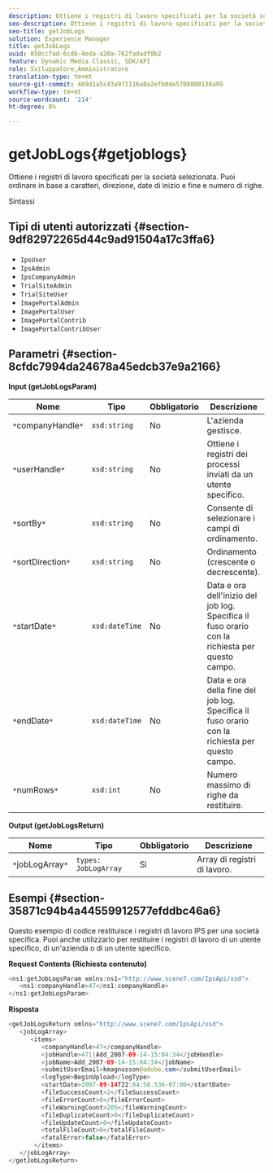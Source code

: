 ```yaml
---
description: Ottiene i registri di lavoro specificati per la società selezionata. Puoi ordinare in base a caratteri, direzione, date di inizio e fine e numero di righe.
seo-description: Ottiene i registri di lavoro specificati per la società selezionata. Puoi ordinare in base a caratteri, direzione, date di inizio e fine e numero di righe.
seo-title: getJobLogs
solution: Experience Manager
title: getJobLogs
uuid: 850ccfad-6cdb-4eda-a20a-762fadadf8b2
feature: Dynamic Media Classic, SDK/API
role: Sviluppatore,Amministratore
translation-type: tm+mt
source-git-commit: 469d1a5c43a972116a8a2efb0de5708800130a99
workflow-type: tm+mt
source-wordcount: '214'
ht-degree: 8%

---
```



# getJobLogs{#getjoblogs}

Ottiene i registri di lavoro specificati per la società selezionata. Puoi ordinare in base a caratteri, direzione, date di inizio e fine e numero di righe.

Sintassi

## Tipi di utenti autorizzati {#section-9df82972265d44c9ad91504a17c3ffa6}

* `IpsUser`
* `IpsAdmin`
* `IpsCompanyAdmin`
* `TrialSiteAdmin`
* `TrialSiteUser`
* `ImagePortalAdmin`
* `ImagePortalUser`
* `ImagePortalContrib`
* `ImagePortalContribUser`

## Parametri {#section-8cfdc7994da24678a45edcb37e9a2166}

**Input (getJobLogsParam)**

| Nome | Tipo | Obbligatorio | Descrizione |
|---|---|---|---|
| `*`companyHandle`*` | `xsd:string` | No | L&#39;azienda gestisce. |
| `*`userHandle`*` | `xsd:string` | No | Ottiene i registri dei processi inviati da un utente specifico. |
| `*`sortBy`*` | `xsd:string` | No | Consente di selezionare i campi di ordinamento. |
| `*`sortDirection`*` | `xsd:string` | No | Ordinamento (crescente o decrescente). |
| `*`startDate`*` | `xsd:dateTime` | No | Data e ora dell&#39;inizio del job log. Specifica il fuso orario con la richiesta per questo campo. |
| `*`endDate`*` | `xsd:dateTime` | No | Data e ora della fine del job log. Specifica il fuso orario con la richiesta per questo campo. |
| `*`numRows`*` | `xsd:int` | No | Numero massimo di righe da restituire. |

**Output (getJobLogsReturn)**

| Nome | Tipo | Obbligatorio | Descrizione |
|---|---|---|---|
| `*`jobLogArray`*` | `types: JobLogArray` | Sì | Array di registri di lavoro. |

## Esempi {#section-35871c94b4a44559912577efddbc46a6}

Questo esempio di codice restituisce i registri di lavoro IPS per una società specifica. Puoi anche utilizzarlo per restituire i registri di lavoro di un utente specifico, di un&#39;azienda o di un utente specifico.

**Request Contents (Richiesta contenuto)**

```java
<ns1:getJobLogsParam xmlns:ns1="http://www.scene7.com/IpsApi/xsd">
   <ns1:companyHandle>47</ns1:companyHandle>
</ns1:getJobLogsParam>
```

**Risposta**

```java
<getJobLogsReturn xmlns="http://www.scene7.com/IpsApi/xsd">
   <jobLogArray>
      <items>
         <companyHandle>47</companyHandle>
         <jobHandle>47||Add_2007-09-14-15:04:34</jobHandle>
         <jobName>Add_2007-09-14-15:04:34</jobName>
         <submitUserEmail>kmagnusson@adobe.com</submitUserEmail>
         <logType>BeginUpload</logType>
         <startDate>2007-09-14T22:04:58.536-07:00</startDate>
         <fileSuccessCount>2</fileSuccessCount>
         <fileErrorCount>0</fileErrorCount>
         <fileWarningCount>205</fileWarningCount>
         <fileDuplicateCount>0</fileDuplicateCount>
         <fileUpdateCount>0</fileUpdateCount>
         <totalFileCount>0</totalFileCount>
         <fatalError>false</fatalError>
       </items>
   </jobLogArray>
</getJobLogsReturn>
```


